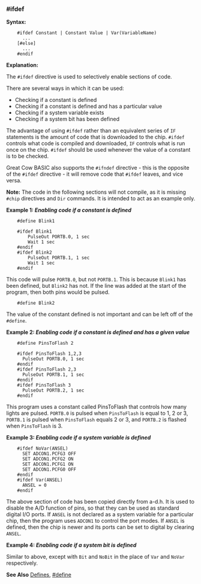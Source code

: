 <div class="section">

<div class="titlepage">

<div>

<div>

### <span id="_ifdef"></span>\#ifdef

</div>

</div>

</div>

<span class="strong">**Syntax:**</span>

``` screen
    #ifdef Constant | Constant Value | Var(VariableName)
      ...
    [#else]
      ...
    #endif
```

<span class="strong">**Explanation:**</span>

The `#ifdef` directive is used to selectively enable sections of code.

There are several ways in which it can be used:

<div class="itemizedlist">

-   Checking if a constant is defined  
-   Checking if a constant is defined and has a particular value  
-   Checking if a system variable exists  
-   Checking if a system bit has been defined

</div>

The advantage of using `#ifdef` rather than an equivalent series of `IF`
statements is the amount of code that is downloaded to the chip.
`#ifdef` controls what code is compiled and downloaded, `IF` controls
what is run once on the chip. `#ifdef` should be used whenever the value
of a constant is to be checked.

Great Cow BASIC also supports the `#ifndef` directive - this is the
opposite of the `#ifdef` directive - it will remove code that `#ifdef`
leaves, and vice versa.

<span class="strong">**Note:**</span> The code in the following sections
will not compile, as it is missing `#chip` directives and `Dir`
commands. It is intended to act as an example only.

<span class="strong">**Example 1: <span class="emphasis">*Enabling code
if a constant is defined*</span>**</span>

``` screen
    #define Blink1

    #ifdef Blink1
        PulseOut PORTB.0, 1 sec
        Wait 1 sec
    #endif
    #ifdef Blink2
        PulseOut PORTB.1, 1 sec
        Wait 1 sec
    #endif
```

This code will pulse `PORTB.0`, but not `PORTB.1`. This is because
`Blink1` has been defined, but `Blink2` has not. If the line was added
at the start of the program, then both pins would be pulsed.

``` screen
    #define Blink2
```

The value of the constant defined is not important and can be left off
of the `#define`.

<span class="strong">**Example 2: <span class="emphasis">*Enabling code
if a constant is defined and has a given value*</span>**</span>

``` screen
    #define PinsToFlash 2

    #ifdef PinsToFlash 1,2,3
      PulseOut PORTB.0, 1 sec
    #endif
    #ifdef PinsToFlash 2,3
      PulseOut PORTB.1, 1 sec
    #endif
    #ifdef PinsToFlash 3
      PulseOut PORTB.2, 1 sec
    #endif
```

This program uses a constant called PinsToFlash that controls how many
lights are pulsed. `PORTB.0` is pulsed when `PinsToFlash` is equal to 1,
2 or 3, `PORTB.1` is pulsed when `PinsToFlash` equals 2 or 3, and
`PORTB.2` is flashed when `PinsToFlash` is 3.

<span class="strong">**Example 3: <span class="emphasis">*Enabling code
if a system variable is defined*</span>**</span>

``` screen
    #ifdef NoVar(ANSEL)
      SET ADCON1.PCFG3 OFF
      SET ADCON1.PCFG2 ON
      SET ADCON1.PCFG1 ON
      SET ADCON1.PCFG0 OFF
    #endif
    #ifdef Var(ANSEL)
      ANSEL = 0
    #endif
```

The above section of code has been copied directly from a-d.h. It is
used to disable the A/D function of pins, so that they can be used as
standard digital I/O ports. If `ANSEL` is not declared as a system
variable for a particular chip, then the program uses `ADCON1` to
control the port modes. If `ANSEL` is defined, then the chip is newer
and its ports can be set to digital by clearing `ANSEL`.

<span class="strong">**Example 4: <span class="emphasis">*Enabling code
if a system bit is defined*</span>**</span>

Similar to above, except with `Bit` and `NoBit` in the place of `Var`
and `NoVar` respectively.

<span class="strong">**See Also**</span>
<a href="constants" class="link" title="Constants">Defines</a>,
<a href="_define" class="link" title="#DEFINE">#define</a>

</div>
